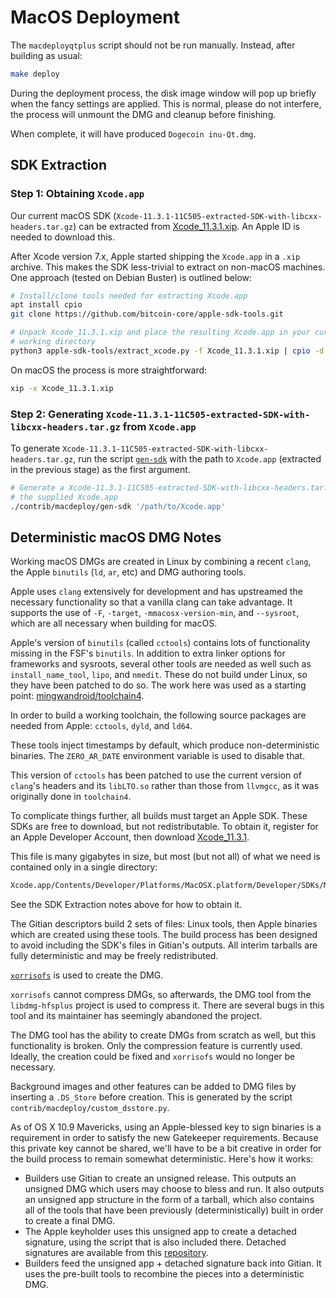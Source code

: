 # MacOS Deployment

The `macdeployqtplus` script should not be run manually. Instead, after building as usual:

```bash
make deploy
```

During the deployment process, the disk image window will pop up briefly
when the fancy settings are applied. This is normal, please do not interfere,
the process will unmount the DMG and cleanup before finishing.

When complete, it will have produced `Dogecoin inu-Qt.dmg`.

## SDK Extraction

### Step 1: Obtaining `Xcode.app`

Our current macOS SDK
(`Xcode-11.3.1-11C505-extracted-SDK-with-libcxx-headers.tar.gz`) can be
extracted from
[Xcode_11.3.1.xip](https://download.developer.apple.com/Developer_Tools/Xcode_11.3.1/Xcode_11.3.1.xip).
An Apple ID is needed to download this.

After Xcode version 7.x, Apple started shipping the `Xcode.app` in a `.xip`
archive. This makes the SDK less-trivial to extract on non-macOS machines. One
approach (tested on Debian Buster) is outlined below:

```bash
# Install/clone tools needed for extracting Xcode.app
apt install cpio
git clone https://github.com/bitcoin-core/apple-sdk-tools.git

# Unpack Xcode_11.3.1.xip and place the resulting Xcode.app in your current
# working directory
python3 apple-sdk-tools/extract_xcode.py -f Xcode_11.3.1.xip | cpio -d -i
```

On macOS the process is more straightforward:

```bash
xip -x Xcode_11.3.1.xip
```

### Step 2: Generating `Xcode-11.3.1-11C505-extracted-SDK-with-libcxx-headers.tar.gz` from `Xcode.app`

To generate `Xcode-11.3.1-11C505-extracted-SDK-with-libcxx-headers.tar.gz`, run
the script [`gen-sdk`](./gen-sdk) with the path to `Xcode.app` (extracted in the
previous stage) as the first argument.

```bash
# Generate a Xcode-11.3.1-11C505-extracted-SDK-with-libcxx-headers.tar.gz from
# the supplied Xcode.app
./contrib/macdeploy/gen-sdk '/path/to/Xcode.app'
```

## Deterministic macOS DMG Notes
Working macOS DMGs are created in Linux by combining a recent `clang`, the Apple
`binutils` (`ld`, `ar`, etc) and DMG authoring tools.

Apple uses `clang` extensively for development and has upstreamed the necessary
functionality so that a vanilla clang can take advantage. It supports the use of `-F`,
`-target`, `-mmacosx-version-min`, and `--sysroot`, which are all necessary when
building for macOS.

Apple's version of `binutils` (called `cctools`) contains lots of functionality missing in the
FSF's `binutils`. In addition to extra linker options for frameworks and sysroots, several
other tools are needed as well such as `install_name_tool`, `lipo`, and `nmedit`. These
do not build under Linux, so they have been patched to do so. The work here was used as
a starting point: [mingwandroid/toolchain4](https://github.com/mingwandroid/toolchain4).

In order to build a working toolchain, the following source packages are needed from
Apple: `cctools`, `dyld`, and `ld64`.

These tools inject timestamps by default, which produce non-deterministic binaries. The
`ZERO_AR_DATE` environment variable is used to disable that.

This version of `cctools` has been patched to use the current version of `clang`'s headers
and its `libLTO.so` rather than those from `llvmgcc`, as it was originally done in `toolchain4`.

To complicate things further, all builds must target an Apple SDK. These SDKs are free to
download, but not redistributable. To obtain it, register for an Apple Developer Account,
then download [Xcode_11.3.1](https://download.developer.apple.com/Developer_Tools/Xcode_11.3.1/Xcode_11.3.1.xip).

This file is many gigabytes in size, but most (but not all) of what we need is
contained only in a single directory:

```bash
Xcode.app/Contents/Developer/Platforms/MacOSX.platform/Developer/SDKs/MacOSX.sdk
```

See the SDK Extraction notes above for how to obtain it.

The Gitian descriptors build 2 sets of files: Linux tools, then Apple binaries which are
created using these tools. The build process has been designed to avoid including the
SDK's files in Gitian's outputs. All interim tarballs are fully deterministic and may be freely
redistributed.

[`xorrisofs`](https://www.gnu.org/software/xorriso/) is used to create the DMG.

`xorrisofs` cannot compress DMGs, so afterwards, the DMG tool from the
`libdmg-hfsplus` project is used to compress it. There are several bugs in this
tool and its maintainer has seemingly abandoned the project.

The DMG tool has the ability to create DMGs from scratch as well, but this functionality is
broken. Only the compression feature is currently used. Ideally, the creation could be fixed
and `xorrisofs` would no longer be necessary.

Background images and other features can be added to DMG files by inserting a
`.DS_Store` before creation. This is generated by the script `contrib/macdeploy/custom_dsstore.py`.

As of OS X 10.9 Mavericks, using an Apple-blessed key to sign binaries is a requirement in
order to satisfy the new Gatekeeper requirements. Because this private key cannot be
shared, we'll have to be a bit creative in order for the build process to remain somewhat
deterministic. Here's how it works:

- Builders use Gitian to create an unsigned release. This outputs an unsigned DMG which
  users may choose to bless and run. It also outputs an unsigned app structure in the form
  of a tarball, which also contains all of the tools that have been previously (deterministically)
  built in order to create a final DMG.
- The Apple keyholder uses this unsigned app to create a detached signature, using the
  script that is also included there. Detached signatures are available from this [repository](https://github.com/bitcoin-core/bitcoin-detached-sigs).
- Builders feed the unsigned app + detached signature back into Gitian. It uses the
  pre-built tools to recombine the pieces into a deterministic DMG.

